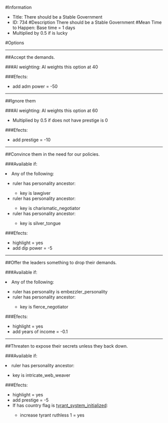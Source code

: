 #Information
 - Title: There should be a Stable Government
 - ID: 734
#Description
There should be a Stable Government
#Mean Time to Happen:
Base time = 1 days
 - Multiplied by 0.5 if is lucky

#Options

___
##Accept the demands.

###AI weighting:
AI weights this option at 40


###Efects:<ul><li>add adm power = -50</li></ul>

___
##Ignore them

###AI weighting:
AI weights this option at 60
 - Multiplied by 0.5 if does not have prestige is 0


###Efects:<ul><li>add prestige = -10</li></ul>

___
##Convince them in the need for our policies.

###Available if:
<li>Any of the following:</li><ul><li>ruler has personality ancestor:</li><ul><li>key is lawgiver</li></ul><li>ruler has personality ancestor:</li><ul><li>key is charismatic_negotiator</li></ul><li>ruler has personality ancestor:</li><ul><li>key is silver_tongue</li></ul></ul>

###Efects:<ul><li>highlight = yes</li><li>add dip power = -5</li></ul>

___
##Offer the leaders something to drop their demands.

###Available if:
<li>Any of the following:</li><ul><li>ruler has personality is embezzler_personality</li><li>ruler has personality ancestor:</li><ul><li>key is fierce_negotiator</li></ul></ul>

###Efects:<ul><li>highlight = yes</li><li>add years of income = -0.1</li></ul>

___
##Threaten to expose their secrets unless they back down.

###Available if:
<li>ruler has personality ancestor:</li><ul><li>key is intricate_web_weaver</li></ul>

###Efects:<ul><li>highlight = yes</li><li>add prestige = -5</li><li>If has country flag is [tyrant_system_initialized](../flags/tyrant_system_initialized.md):</li><ul><li>increase tyrant ruthless 1 = yes</li></ul></ul>
